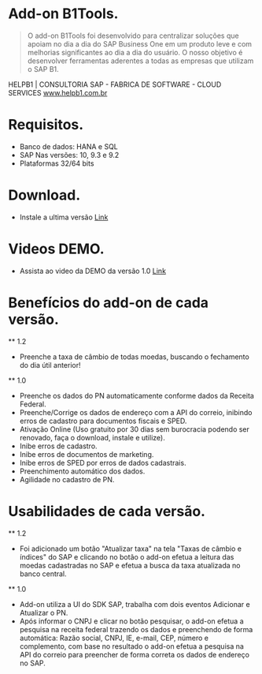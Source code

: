 # Add-on B1Tools. 

 > O add-on B1Tools foi desenvolvido para centralizar soluções que apoiam no dia a dia do SAP Business One em um produto leve e com melhorias significantes ao dia a dia do usuário. O nosso objetivo é desenvolver ferramentas aderentes a todas as empresas que utilizam o SAP B1.

HELPB1 | CONSULTORIA SAP - FABRICA DE SOFTWARE - CLOUD SERVICES
www.helpb1.com.br 

# Requisitos.

* Banco de dados: HANA e SQL
* SAP Nas versões: 10, 9.3 e 9.2
* Plataformas 32/64 bits

# Download.

* Instale a ultima versão [Link](https://github.com/HelpB1/AddonHelpBuscaReceitaCEP-Free/releases/latest)

# Videos DEMO.

* Assista ao video da DEMO da versão 1.0 [Link](https://drive.google.com/file/d/12KSHUEGxWIsx46pTIiZxvyGnV3SNYbGO/view?usp=sharing)

# Benefícios do add-on de cada versão.

** 1.2
* Preenche a taxa de câmbio de todas moedas, buscando o fechamento do dia útil anterior!

** 1.0
* Preenche os dados do PN automaticamente conforme dados da Receita Federal.
* Preenche/Corrige os dados de endereço com a API do correio, inibindo erros de cadastro para documentos fiscais e SPED. 
* Ativação Online (Uso gratuito por 30 dias sem burocracia podendo ser renovado, faça o download, instale e utilize).
* Inibe erros de cadastro.
* Inibe erros de documentos de marketing.
* Inibe erros de SPED por erros de dados cadastrais.
* Preenchimento automático dos dados.
* Agilidade no cadastro de PN.

# Usabilidades de cada versão.

** 1.2
* Foi adicionado um botão "Atualizar taxa" na tela "Taxas de câmbio e índices" do SAP e clicando no botão o add-on efetua a leitura das moedas cadastradas no SAP e efetua a busca da taxa atualizada no banco central.

** 1.0
* Add-on utiliza a UI do SDK SAP, trabalha com dois eventos Adicionar e Atualizar o PN.
* Após informar o CNPJ e clicar no botão pesquisar, o add-on efetua a pesquisa na receita federal trazendo os dados e preenchendo de forma automática: Razão social, CNPJ, IE, e-mail, CEP, número e complemento, com base no resultado o add-on efetua a pesquisa na API do correio para preencher de forma correta os dados de endereço no SAP.




